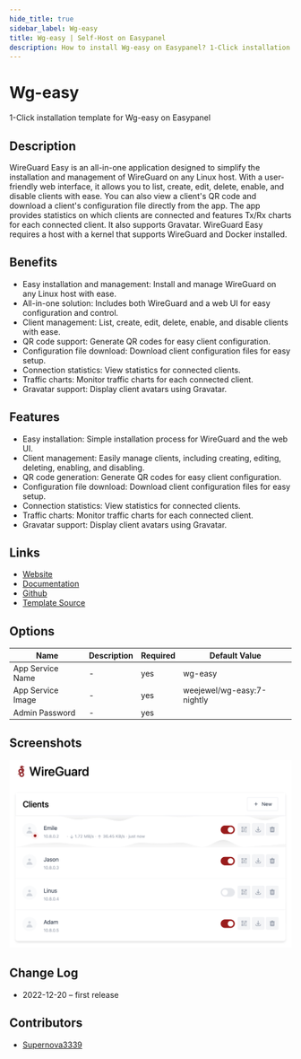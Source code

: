 ```yaml
---
hide_title: true
sidebar_label: Wg-easy
title: Wg-easy | Self-Host on Easypanel
description: How to install Wg-easy on Easypanel? 1-Click installation template for Wg-easy on Easypanel
---
```


<!-- generated -->

# Wg-easy

1-Click installation template for Wg-easy on Easypanel

## Description

WireGuard Easy is an all-in-one application designed to simplify the installation and management of WireGuard on any Linux host. With a user-friendly web interface, it allows you to list, create, edit, delete, enable, and disable clients with ease. You can also view a client&#39;s QR code and download a client&#39;s configuration file directly from the app. The app provides statistics on which clients are connected and features Tx/Rx charts for each connected client. It also supports Gravatar. WireGuard Easy requires a host with a kernel that supports WireGuard and Docker installed.

## Benefits

- Easy installation and management: Install and manage WireGuard on any Linux host with ease.
- All-in-one solution: Includes both WireGuard and a web UI for easy configuration and control.
- Client management: List, create, edit, delete, enable, and disable clients with ease.
- QR code support: Generate QR codes for easy client configuration.
- Configuration file download: Download client configuration files for easy setup.
- Connection statistics: View statistics for connected clients.
- Traffic charts: Monitor traffic charts for each connected client.
- Gravatar support: Display client avatars using Gravatar.

## Features

- Easy installation: Simple installation process for WireGuard and the web UI.
- Client management: Easily manage clients, including creating, editing, deleting, enabling, and disabling.
- QR code generation: Generate QR codes for easy client configuration.
- Configuration file download: Download client configuration files for easy setup.
- Connection statistics: View statistics for connected clients.
- Traffic charts: Monitor traffic charts for each connected client.
- Gravatar support: Display client avatars using Gravatar.

## Links

- [Website](https://github.com/WeeJeWel/wg-easy)
- [Documentation](https://github.com/WeeJeWel/wg-easy/wiki)
- [Github](https://github.com/WeeJeWel/wg-easy)
- [Template Source](https://github.com/easypanel-io/templates/tree/main/templates/wg-easy)

## Options

Name | Description | Required | Default Value
-|-|-|-
App Service Name | - | yes | wg-easy
App Service Image | - | yes | weejewel/wg-easy:7-nightly
Admin Password | - | yes | 

## Screenshots

![Wg-easy Screenshot](./assets/screenshot.png)

## Change Log

- 2022-12-20 – first release

## Contributors

- [Supernova3339](https://github.com/Supernova3339)
